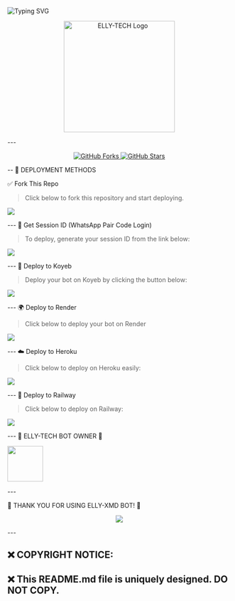 ![Typing SVG](https://readme-typing-svg.demolab.com?font=Ribeye&size=50&pause=1000&color=3F00FF&center=true&width=900&height=100&lines=ELLY%20-TECH;%20𝗠𝗨𝗟𝗧𝗜-𝗗𝗘𝗩𝗜𝗖𝗘%20𝗪𝗛𝗔𝗧𝗦𝗔𝗣𝗣%20𝗕𝗢𝗧;%20𝗗𝗘𝗩𝗘𝗟𝗢𝗣𝗘𝗗%20𝗕𝗬%20ELLY%20TECH..💖)
<p align="center"> 
<p align="center">
  <img src="https://files.catbox.moe/8otj3h.jpg" width="250" alt="ELLY-TECH Logo"/>
</p>
---
<p align="center">
  <a href="https://github.com/Kidorganic08/ELLY-XMD/fork">
    <img src="https://img.shields.io/github/forks/Kidorganic08/ELLY-XMD?label=Forks&style=social" alt="GitHub Forks">
  </a>
  <a href="https://github.com/Kidorganic08/ELLY-XMD/stargazers">
    <img src="https://img.shields.io/github/stars/Kidorganic08/ELLY-XMD?style=social" alt="GitHub Stars">
  </a>
</p>
--
🚀 DEPLOYMENT METHODS

✅ Fork This Repo
> Click below to fork this repository and start deploying.
<p align="left">
  <a href="https://github.com/Kidorganic08/ELLY-XMD/fork">
    <img src="https://img.shields.io/badge/Fork%20This%20Repo-000000?style=for-the-badge&logo=github&logoColor=white"/>
  </a>
</p>
---
🔑 Get Session ID (WhatsApp Pair Code Login)

> To deploy, generate your session ID from the link below:
<p align="left">
  <a href="https://elly-session-plug.onrender.com">
    <img src="https://img.shields.io/badge/%F0%9F%9A%80%20GET%20PAIR%20CODE%20WEB-ffcc00?style=for-the-badge"/>
  </a>
</p>
---
🚀 Deploy to Koyeb

> Deploy your bot on Koyeb by clicking the button below:
<p align="left">
  <a href="https://app.koyeb.com/">
    <img src="https://img.shields.io/badge/Deploy%20to%20Koyeb-0066ff?style=for-the-badge&logo=koyeb&logoColor=white"/>
  </a>
</p>
---
🌍 Deploy to Render

> Click below to deploy your bot on Render
<p align="left">
  <a href="https://dashboard.render.com/">
    <img src="https://img.shields.io/badge/Deploy%20to%20Render-009688?style=for-the-badge&logo=render&logoColor=white"/>
  </a>
</p>
---
☁️ Deploy to Heroku

> Click below to deploy on Heroku easily:
<p align="left">
  <a href="https://dashboard.heroku.com/new?template=https://github.com/Kidorganic08/ELLY-XMD">
    <img src="https://img.shields.io/badge/Deploy%20to%20Heroku-6762a6?style=for-the-badge&logo=heroku&logoColor=white"/>
  </a>
</p>
---
🚆 Deploy to Railway

> Click below to deploy on Railway:
<p align="left">
  <a href="https://railway.app/new/template?template=https://github.com/Kidorganic08/ELLY-XMD">
    <img src="https://img.shields.io/badge/Deploy%20to%20Railway-ff5733?style=for-the-badge&logo=railway&logoColor=white"/>
  </a>
</p>
---
👑 ELLY-TECH BOT OWNER 👨

<p align="left">
  <a href="https://github.com/novaxmd">
    <img src="https://files.catbox.moe/8otj3h.jpg" width="80" height="80">
  </a>
</p>
---

🎉 THANK YOU FOR USING ELLY-XMD BOT! 🎉

<p align="center">
  <a href="https://git.io/typing-svg">
    <img src="https://readme-typing-svg.demolab.com?font=EB+Garamond&weight=800&size=28&duration=4000&pause=1000&random=false&width=435&lines=THANKS+ALL+USE;MY+BOT+ELLY-XMD">
  </a>
</p>
---

## ❌ COPYRIGHT NOTICE:

## ❌ This README.md file is uniquely designed. DO NOT COPY.
